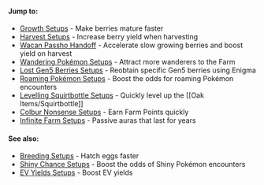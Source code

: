 #### Jump to:
* [Growth Setups](#growth) - Make berries mature faster
* [Harvest Setups](#harvest) - Increase berry yield when harvesting
* [Wacan Passho Handoff](#handoff) - Accelerate slow growing berries and boost yield on harvest
* [Wandering Pokémon Setups](#wanderers) - Attract more wanderers to the Farm
* [Lost Gen5 Berries Setups](#enigma) - Reobtain specific Gen5 berries using Enigma
* [Roaming Pokémon Setups](#roamers) - Boost the odds for roaming Pokémon encounters
* [Levelling Squirtbottle Setups](#squirtbottle) - Quickly level up the [[Oak Items/Squirtbottle]]
* [Colbur Nonsense Setups](#nonsense) - Earn Farm Points quickly
* [Infinite Farm Setups](#infinite) - Passive auras that last for years
#### See also:
* [Breeding Setups](#!Hatchery#farmStrats) - Hatch eggs faster
* [Shiny Chance Setups](#!Shiny_Chance) - Boost the odds of Shiny Pokémon encounters
* [EV Yields Setups](#!Pokérus#Farm) - Boost EV yields